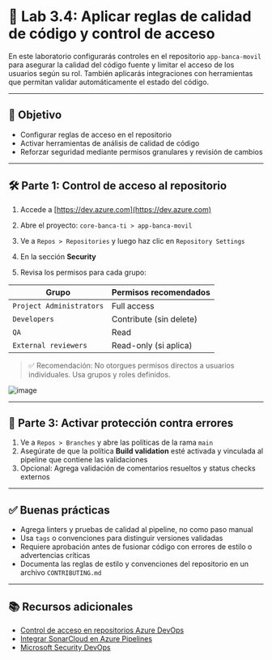 # 🧪 Lab 3.4: Aplicar reglas de calidad de código y control de acceso

En este laboratorio configurarás controles en el repositorio `app-banca-movil` para asegurar la calidad del código fuente y limitar el acceso de los usuarios según su rol. También aplicarás integraciones con herramientas que permitan validar automáticamente el estado del código.

---

## 🎯 Objetivo

- Configurar reglas de acceso en el repositorio
- Activar herramientas de análisis de calidad de código
- Reforzar seguridad mediante permisos granulares y revisión de cambios

---

## 🛠️ Parte 1: Control de acceso al repositorio

1. Accede a [https://dev.azure.com](https://dev.azure.com)
2. Abre el proyecto: `core-banca-ti > app-banca-movil`
3. Ve a `Repos > Repositories` y luego haz clic en `Repository Settings`

4. En la sección **Security**

5. Revisa los permisos para cada grupo:

| Grupo                 | Permisos recomendados       |
|-----------------------|-----------------------------|
| `Project Administrators` | Full access                |
| `Developers`             | Contribute (sin delete)    |
| `QA`                     | Read                       |
| `External reviewers`     | Read-only (si aplica)      |

> ✅ Recomendación: No otorgues permisos directos a usuarios individuales. Usa grupos y roles definidos.

![image](https://github.com/user-attachments/assets/85ae4105-5fd2-4d8d-b344-1ff2a61e416e)

---

## 🔐 Parte 3: Activar protección contra errores

1. Ve a `Repos > Branches` y abre las políticas de la rama `main`
2. Asegúrate de que la política **Build validation** esté activada y vinculada al pipeline que contiene las validaciones
3. Opcional: Agrega validación de comentarios resueltos y status checks externos

---

## ✅ Buenas prácticas

- Agrega linters y pruebas de calidad al pipeline, no como paso manual
- Usa `tags` o convenciones para distinguir versiones validadas
- Requiere aprobación antes de fusionar código con errores de estilo o advertencias críticas
- Documenta las reglas de estilo y convenciones del repositorio en un archivo `CONTRIBUTING.md`

---

## 📚 Recursos adicionales

- [Control de acceso en repositorios Azure DevOps](https://learn.microsoft.com/en-us/azure/devops/repos/git/security)
- [Integrar SonarCloud en Azure Pipelines](https://learn.microsoft.com/en-us/azure/devops/pipelines/tasks/test/sonarqube)
- [Microsoft Security DevOps](https://learn.microsoft.com/en-us/security/devops/overview)
